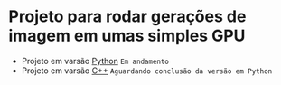 # Projeto para rodar gerações de imagem em umas simples GPU

- Projeto em varsão [Python](./python/) `Em andamento`
- Projeto em varsão [C++](./cpp/) `Aguardando conclusão da versão em Python`